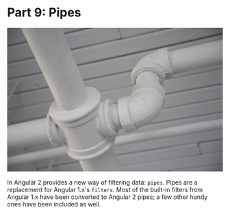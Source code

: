 # Part 9: Pipes #

![Pipes](../images/pipes.jpg "Pipes")

In Angular 2 provides a new way of filtering data: `pipes`. Pipes are a replacement
for Angular 1.x's `filters`. Most of the built-in filters from Angular 1.x
have been converted to Angular 2 pipes; a few other handy ones have been included
as well.
